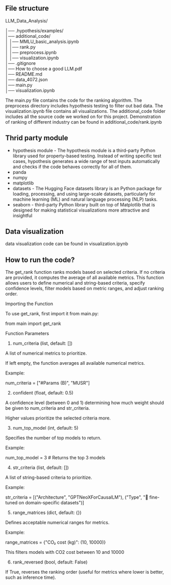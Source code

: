## File structure

LLM_Data_Analysis/

│── .hypothesis/examples/      
│── additional_code/           
│    │── MMLU_basic_analysis.ipynb  
│    │── rank.py                   
│    │── preprocess.ipynb           
│    │── visualization.ipynb                 
│── .gitignore                
│── How to choose a good LLM.pdf  
│── README.md                 
│── data_4072.json            
│── main.py                  
│── visualization.ipynb       

The main.py file contains the code for the ranking algorithm. The preprocess directory includes hypothesis testing to filter out bad data. The visualization.ipynb file contains all visualizations. The additional_code folder includes all the source code we worked on for this project. Demonstration of ranking of different industry can be found in additional_code/rank.ipynb 


## Thrid party module
- hypothesis module - The hypothesis module is a third-party Python library used for property-based testing. Instead of writing specific test cases, hypothesis generates a wide range of test inputs automatically and checks if the code behaves correctly for all of them.
- panda
- numpy
- matplotlib
- datasets - The Hugging Face datasets library is an Python package for loading, processing, and using large-scale datasets, particularly for machine learning (ML) and natural language processing (NLP) tasks.
- seaborn - third-party Python library built on top of Matplotlib that is designed for making statistical visualizations more attractive and insightful


## Data visualization 
data visualization code can be found in visualization.ipynb


## How to run the code?


The get_rank function ranks models based on selected criteria. If no criteria are provided, it computes the average of all available metrics. This function allows users to define numerical and string-based criteria, specify confidence levels, filter models based on metric ranges, and adjust ranking order.

Importing the Function

To use get_rank, first import it from main.py:

from main import get_rank

Function Parameters

1. num_criteria (list, default: [])

A list of numerical metrics to prioritize.

If left empty, the function averages all available numerical metrics.

Example:

num_criteria = ["#Params (B)", "MUSR"]

2. confident (float, default: 0.5)

A confidence level (between 0 and 1) determining how much weight should be given to num_criteria and str_criteria.

Higher values prioritize the selected criteria more.

3. num_top_model (int, default: 5)

Specifies the number of top models to return.

Example:

num_top_model = 3  # Returns the top 3 models

4. str_criteria (list, default: [])

A list of string-based criteria to prioritize.

Example:

str_criteria = [("Architecture", "GPTNeoXForCausalLM"), ("Type", "🔶 fine-tuned on domain-specific datasets")]

5. range_matrices (dict, default: {})

Defines acceptable numerical ranges for metrics.

Example:

range_matrices = {"CO₂ cost (kg)": (10, 10000)}

This filters models with CO2 cost between 10 and 10000 

6. rank_reversed (bool, default: False)

If True, reverses the ranking order (useful for metrics where lower is better, such as inference time).



